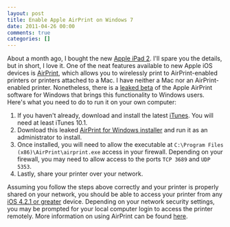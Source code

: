 ```yaml
---
layout: post
title: Enable Apple AirPrint on Windows 7
date: 2011-04-26 00:00
comments: true
categories: []
---
```

<p>About a month ago, I bought the new <a href="http://www.apple.com/ipad/" target="_blank">Apple iPad 2</a>. I'll spare you the details, but in short, I love it. One of the neat features available to new Apple iOS devices is <a href="http://www.apple.com/ipad/features/airprint.html" target="_blank">AirPrint</a>, which allows you to wirelessly print to AirPrint-enabled printers or printers attached to a Mac. I have neither a Mac nor an AirPrint-enabled printer. Nonetheless, there is a <a href="http://jaxov.com/2010/11/how-to-enable-airprint-service-on-windows/" target="_blank">leaked beta</a> of the Apple AirPrint software for Windows that brings this functionality to Windows users. Here's what you need to do to run it on your own computer:</p>

<ol>
    <li>If you haven't already, download and install the latest <a href="http://www.apple.com/itunes/download/" target="_blank">iTunes</a>. You will need at least iTunes 10.1.</li>
    <li>Download this leaked <a href="http://www.mediafire.com/?yadd9be20rkdpe5" target="_blank">AirPrint for Windows installer</a> and run it as an administrator to install.</li>
    <li>Once installed, you will need to allow the executable at <code>C:\Program Files (x86)\AirPrint\airprint.exe</code> access in your firewall. Depending on your firewall, you may need to allow access to the ports <code>TCP 3689</code> and <code>UDP 5353</code>.</li>
    <li>Lastly, share your printer over your network.</li>
</ol>


<p>Assuming you follow the steps above correctly and your printer is properly shared on your network, you should be able to access your printer from any <a href="http://www.apple.com/ios/" target="_blank">iOS 4.2.1 or greater</a> device. Depending on your network security settings, you may be prompted for your local computer login to access the printer remotely. More information on using AirPrint can be found <a href="http://www.apple.com/pr/library/2010/11/22ios.html" target="_blank">here</a>.</p>
